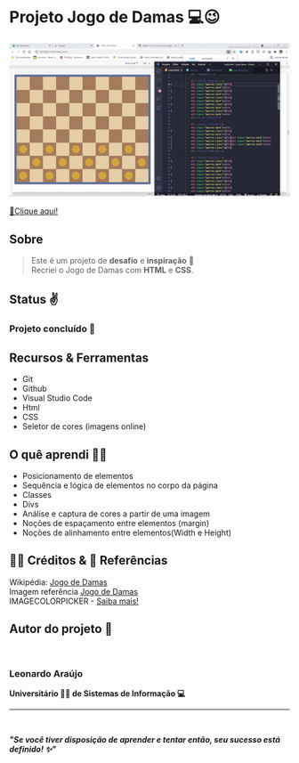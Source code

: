 <h1>Projeto Jogo de Damas 💻😉</h1>

<img src="src/ezgif.com-gif-maker.gif">

<a href="https://araujoleonardo310.github.io/jogo-de-damas/">🔗Clique aqui!</a>

## Sobre

> Este é um projeto de **desafio** e **inspiração** 🤩 <br> Recriei o Jogo de Damas com  **HTML** e **CSS**.

## Status ✌️

### Projeto concluído 🚀

## Recursos & Ferramentas 

* Git<br>
* Github<br>
* Visual Studio Code<br>
* Html<br>
* CSS<br>
* Seletor de cores (imagens online)

## O quê aprendi 🧑‍💻

- Posicionamento de elementos
- Sequência e lógica de elementos no corpo da página
- Classes
- Divs
- Análise e captura de cores a partir de uma imagem
- Noções de espaçamento entre elementos (margin)
- Noções de alinhamento entre elementos(Width e Height)


## 🐧🖖 Créditos & 🔗 Referências 

Wikipédia: [Jogo de Damas](https://pt.wikipedia.org/wiki/Damas)<br>
Imagem referência [Jogo de Damas](https://pt.wikipedia.org/wiki/Damas#/media/Ficheiro:International_draughts.jpg)<br>
IMAGECOLORPICKER - [Saiba mais!](https://imagecolorpicker.com/pt-pt)


## Autor do projeto 👊
<br>

### Leonardo Araújo <br>
**Universitário 🧑‍🎓 de Sistemas de Informação 💻**
<hr>
<br>

***"Se você tiver disposição de aprender e tentar então, seu sucesso está definido! ✨"*** 

